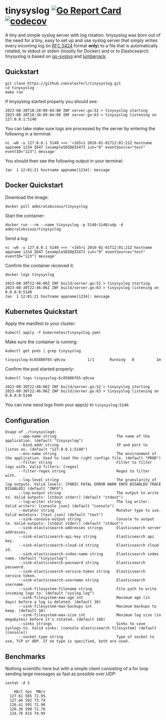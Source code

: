 # tinysyslog [![Go Report Card](https://goreportcard.com/badge/github.com/alexferl/tinysyslog)](https://goreportcard.com/report/github.com/alexferl/tinysyslog) [![codecov](https://codecov.io/gh/alexferl/tinysyslog/branch/master/graph/badge.svg)](https://codecov.io/gh/alexferl/tinysyslog)

A tiny and simple syslog server with log rotation. tinysyslog was born out of the need for a tiny, easy to set up and 
use syslog server that simply writes every incoming log (in [RFC 5424](https://datatracker.ietf.org/doc/html/rfc5424) format **only**) to a file that is automatically rotated, 
to stdout or stderr (mostly for Docker) and or to Elasticsearch.
tinysyslog is based on [go-syslog](https://github.com/mcuadros/go-syslog) and [lumberjack](https://github.com/natefinch/lumberjack).

## Quickstart
```shell
git clone https://github.com/alexferl/tinysyslog.git
cd tinysyslog
make run
```

If tinysyslog started properly you should see:
```shell
2023-08-30T18:38:09-04:00 INF server.go:52 > tinysyslog starting
2023-08-30T18:38:09-04:00 INF server.go:63 > tinysyslog listening on 127.0.0.1:5140
```
You can take make sure logs are processed by the server by entering the following in a terminal:
```shell
nc -w0 -u 127.0.0.1 5140 <<< '<165>1 2016-01-01T12:01:21Z hostname appname 1234 ID47 [exampleSDID@32473 iut="9" eventSource="test" eventID="123"] message'
```

You should then see the following output in your terminal:
```shell
Jan  1 12:01:21 hostname appname[1234]: message
```

## Docker Quickstart
Download the image:
```shell
docker pull admiralobvious/tinysyslog
```
    
Start the container:
```shell
docker run --rm --name tinysyslog -p 5140:5140/udp -d admiralobvious/tinysyslog
```

Send a log:
```shell
nc -w0 -u 127.0.0.1 5140 <<< '<165>1 2016-01-01T12:01:21Z hostname appname 1234 ID47 [exampleSDID@32473 iut="9" eventSource="test" eventID="123"] message'
```

Confirm the container received it:
```shell
docker logs tinysyslog
```

```shell
2023-08-30T22:46:06Z INF build/server.go:52 > tinysyslog starting
2023-08-30T22:46:06Z INF build/server.go:63 > tinysyslog listening on 0.0.0.0:5140
Jan  1 12:01:21 hostname appname[1234]: message
```

## Kubernetes Quickstart
Apply the manifest to your cluster:
```shell
kubectl apply -f kubernetes/tinysyslog.yaml
```

Make sure the container is running:
```shell
kubectl get pods | grep tinysyslog
```

```shell
tinysyslog-6c85886f65-q9cxw          1/1       Running   0          1m
```

Confirm the pod started properly:

```shell
kubectl logs tinysyslog-6c85886f65-q9cxw
```

```shell
2023-08-30T22:46:06Z INF build/server.go:52 > tinysyslog starting
2023-08-30T22:46:06Z INF build/server.go:63 > tinysyslog listening on 0.0.0.0:5140
```

You can now send logs from your app(s) to `tinysyslog:5140`.

## Configuration
```
Usage of ./tinysyslogd:
      --app-name string                           The name of the application. (default "tinysyslog")
      --bind-addr string                          IP and port to listen on. (default "127.0.0.1:5140")
      --env-name string                           The environment of the application. Used to load the right configs file. (default "PROD")
      --filter string                             Filter to filter logs with. Valid filters: [regex]
      --filter-regex string                       Regex to filter with.
      --log-level string                          The granularity of log outputs. Valid levels: [PANIC FATAL ERROR WARN INFO DISABLED TRACE DISABLED] (default "INFO")
      --log-output string                         The output to write to. Valid outputs: [stdout stderr] (default "stdout")
      --log-writer string                         The log writer. Valid writers: [console json] (default "console")
      --mutator string                            Mutator type to use. Valid mutators: [text json] (default "text")
      --sink-console-output string                Console to output to. Valid outputs: [stdout stderr] (default "stdout")
      --sink-elasticsearch-addresses strings      Elasticsearch server addresses.
      --sink-elasticsearch-api-key string         Elasticsearch api key.
      --sink-elasticsearch-cloud-id string        Elasticsearch cloud id.
      --sink-elasticsearch-index-name string      Elasticsearch index name. (default "tinysyslog")
      --sink-elasticsearch-password string        Elasticsearch password.
      --sink-elasticsearch-service-token string   Elasticsearch service token.
      --sink-elasticsearch-username string        Elasticsearch username.
      --sink-filesystem-filename string           File path to write incoming logs to. (default "syslog.log")
      --sink-filesystem-max-age int               Maximum age (in days) before a log is deleted. (default 30)
      --sink-filesystem-max-backups int           Maximum backups to keep. (default 10)
      --sink-filesystem-max-size int              Maximum log size (in megabytes) before it's rotated. (default 100)
      --sinks strings                             Sinks to save syslogs to. Valid sinks: [console elasticsearch filesystem] (default [console])
      --socket-type string                        Type of socket to use, TCP or UDP. If no type is specified, both are used.
```

## Benchmarks
Nothing scientific here but with a simple client consisting of a for loop sending large messages as fast as possible over UDP:

`iostat -d 5`
```
    KB/t tps  MB/s
  127.61 585 72.95
  127.66 592 73.74
  126.41 591 72.98
  126.36 590 72.76
  124.76 615 74.95
```
